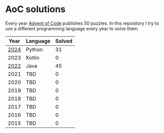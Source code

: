 # AoC solutions

Every year [Advent of Code](https://adventofcode.com/) publishes 50 puzzles.
In this repository I try to use a different programming language every year to solve them.

| Year                   | Language | Solved |
|------------------------|----------|--------|
| [2024](2024/Readme.md) | Python   | 31     |
| 2023                   | Kotlin   | 0      |
| [2022](2022/Readme.md) | Java     | 45     |
| 2021                   | TBD      | 0      |
| 2020                   | TBD      | 0      |
| 2019                   | TBD      | 0      |
| 2018                   | TBD      | 0      |
| 2017                   | TBD      | 0      |
| 2016                   | TBD      | 0      |
| 2015                   | TBD      | 0      |
